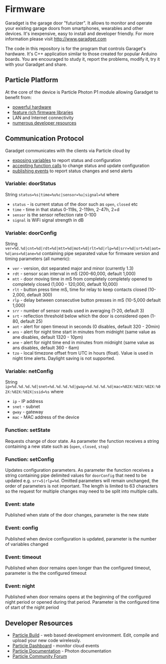 # Firmware
Garadget is the garage door "futurizer". It allows to monitor and operate your existing garage doors from smartphones, wearables and other devices. It's inexpensive, easy to install and developer friendly. For more information please visit http://www.garadget.com

The code in this repository is for the program that controls Garaget's hardware. It's C++ application similar to those created for popular Arduino boards. You are encouraged to study it, report the problems, modify it, try it with your Garadget and share.

## Particle Platform
At the core of the device is Particle Photon P1 module allowing Garadget to benefit from:
- [powerful hardware](https://docs.particle.io/datasheets/p1-datasheet/#features)
- [feature rich firmware libraries](https://docs.particle.io/reference/firmware/photon/)
- LAN and Internet connectivity
- [numerous developer resources](https://docs.particle.io/guide/tools-and-features/dev/)

## Communication Protocol
Garadget communicates with the clients via Particle cloud by 
- [exposing variables](https://docs.particle.io/reference/firmware/photon/#particle-variable-) to report status and configuration
- [accepting function calls](https://docs.particle.io/reference/firmware/photon/#particle-function-) to change status and update configuration
- [publishing events](https://docs.particle.io/reference/firmware/photon/#particle-publish-) to report status changes and send alerts

### Variable: doorStatus
String `status=%s|time=%u%c|sensor=%u|signal=%d` where
- `status` - is current status of the door such as `open`, `closed` etc
- `time` - time in that status 0-119s, 2-119m, 2-47h, 2+d
- `sensor` is the sensor reflection rate 0-100
- `signal` is WiFi signal strength in dB

### Variable: doorConfig
String `ver=%d.%d|cnt=%d|rdt=%d|mtt=%d|mot=%d|rlt=%d|rlp=%d|srr=%d|srt=%d|aot=%d|ans=%d|ane=%d` containing pipe separated value for firmware version and timing parameters (all numeric):
- `ver` - version, dot separated major and minor (currently 1.3)
- `rdt` - sensor scan interval in mS (200-60,000, default 1,000)
- `mtt` - door moving time in mS from completely completely opened to completely closed (1,000 - 120,000, default 10,000)
- `rlt` - button press time mS, time for relay to keep contacts closed (10-2,000, default 300)
- `rlp` - delay between consecutive button presses in mS (10-5,000 default 1,000)
- `srr` - number of sensor reads used in averaging (1-20, default 3)
- `srt` - reflection threshold below which the door is considered open (1-80, default 25)
- `aot` - alert for open timeout in seconds (0 disables, default 320 - 20min)
- `ans` - alert for night time start in minutes from midnight (same value as ane disables, default 1320 - 10pm)
- `ane` - alert for night time end in minutes from midnight (same value as ans disables, default 360 - 6am)
- `tzo` - local timezone offset from UTC in hours (float). Value is used in night time alerts. Daylight saving is not supported.

### Variable: netConfig
String `ip=%d.%d.%d.%d|snet=%d.%d.%d.%d|gway=%d.%d.%d.%d|mac=%02X:%02X:%02X:%02X:%02X:%02X|ssid=%s` where
- `ip` - IP address
- `snet` - subnet
- `gway` - gateway
- `mac` - MAC address of the device

### Function: setState
Requests change of door state. As parameter the function receives a string containing a new state such as (`open`, `closed`, `stop`)

### Function: setConfig
Updates configuration parameters. As parameter the function receives a string containing pipe delimited values for `doorConfig` that need to be updated e.g. `srr=5|rlp=%d`. Omitted parameters will remain unchanged, the order of parameters is not important. The length is limited to 63 characters so the request for multiple changes may need to be split into multiple calls.

### Event: state
Published when state of the door changes, parameter is the new state

### Event: config
Published when device configuration is updated, parameter is the number of variables changed

### Event: timeout
Published when door remains open longer than the configured timeout, parameter is the the configured timeout

### Event: night
Published when door remains opens at the beginning of the configured night period or opened during that period. Parameter is the configured time of start of the night period

## Developer Resources
- [Particle Build](https://build.particle.io/build/new) - web based development environment. Edit, compile and upload your new code wirelessly.
- [Particle Dashboard](https://dashboard.particle.io/user/logs) - monitor cloud events
- [Particle Documentation](https://docs.particle.io/reference/firmware/photon/) - Photon documentation
- [Particle Community Forum](https://community.particle.io/)
